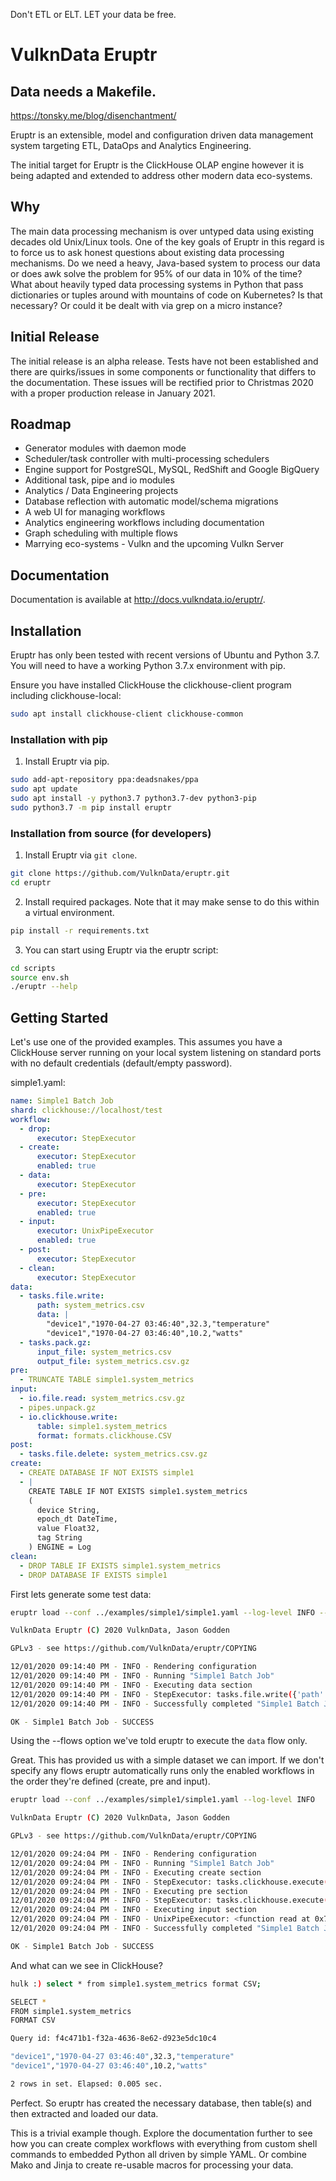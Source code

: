 Don't ETL or ELT. LET your data be free.

# VulknData Eruptr

## Data needs a Makefile.

https://tonsky.me/blog/disenchantment/

Eruptr is an extensible, model and configuration driven data management system 
targeting ETL, DataOps and Analytics Engineering.

The initial target for Eruptr is the ClickHouse OLAP engine however it is being 
adapted and extended to address other modern data eco-systems.

## Why

The main data processing mechanism is over untyped data using existing decades 
old Unix/Linux tools. One of the key goals of Eruptr in this regard is to force
us to ask honest questions about existing data processing mechanisms. Do we need
a heavy, Java-based system to process our data or does awk solve the problem for
95% of our data in 10% of the time? What about heavily typed data processing 
systems in Python that pass dictionaries or tuples around with mountains of code
on Kubernetes? Is that necessary? Or could it be dealt with via grep on a micro
instance?

## Initial Release

The initial release is an alpha release. Tests have not been established and 
there are quirks/issues in some components or functionality that differs to the
documentation. These issues will be rectified prior to Christmas 2020 with 
a proper production release in January 2021.

## Roadmap

- Generator modules with daemon mode
- Scheduler/task controller with multi-processing schedulers
- Engine support for PostgreSQL, MySQL, RedShift and Google BigQuery
- Additional task, pipe and io modules
- Analytics / Data Engineering projects
- Database reflection with automatic model/schema migrations
- A web UI for managing workflows
- Analytics engineering workflows including documentation
- Graph scheduling with multiple flows
- Marrying eco-systems - Vulkn and the upcoming Vulkn Server

## Documentation

Documentation is available at http://docs.vulkndata.io/eruptr/.

## Installation

Eruptr has only been tested with recent versions of Ubuntu and Python 3.7. You 
will need to have a working Python 3.7.x environment with pip.

Ensure you have installed ClickHouse the clickhouse-client program including 
clickhouse-local:

```bash
sudo apt install clickhouse-client clickhouse-common
```

### Installation with pip

1. Install Eruptr via pip.

```bash
sudo add-apt-repository ppa:deadsnakes/ppa
sudo apt update
sudo apt install -y python3.7 python3.7-dev python3-pip
sudo python3.7 -m pip install eruptr
```

### Installation from source (for developers)

1. Install Eruptr via ```git clone```.

```bash
git clone https://github.com/VulknData/eruptr.git
cd eruptr
```

2. Install required packages. Note that it may make sense to do this within a 
virtual environment.

```bash
pip install -r requirements.txt
```

3. You can start using Eruptr via the eruptr script:

```bash
cd scripts
source env.sh
./eruptr --help
```

## Getting Started

Let's use one of the provided examples. This assumes you have a ClickHouse 
server running on your local system listening on standard ports with no default
credentials (default/empty password).

simple1.yaml:

```yaml
name: Simple1 Batch Job
shard: clickhouse://localhost/test
workflow:
  - drop:
      executor: StepExecutor
  - create:
      executor: StepExecutor
      enabled: true
  - data:
      executor: StepExecutor
  - pre:
      executor: StepExecutor
      enabled: true
  - input:
      executor: UnixPipeExecutor
      enabled: true
  - post:
      executor: StepExecutor
  - clean:
      executor: StepExecutor
data:
  - tasks.file.write:
      path: system_metrics.csv
      data: |
        "device1","1970-04-27 03:46:40",32.3,"temperature"
        "device1","1970-04-27 03:46:40",10.2,"watts"
  - tasks.pack.gz:
      input_file: system_metrics.csv
      output_file: system_metrics.csv.gz
pre:
  - TRUNCATE TABLE simple1.system_metrics
input:
  - io.file.read: system_metrics.csv.gz
  - pipes.unpack.gz
  - io.clickhouse.write:
      table: simple1.system_metrics
      format: formats.clickhouse.CSV
post:
  - tasks.file.delete: system_metrics.csv.gz
create:
  - CREATE DATABASE IF NOT EXISTS simple1
  - |
    CREATE TABLE IF NOT EXISTS simple1.system_metrics
    (
      device String,
      epoch_dt DateTime,
      value Float32,
      tag String
    ) ENGINE = Log
clean:
  - DROP TABLE IF EXISTS simple1.system_metrics
  - DROP DATABASE IF EXISTS simple1
```

First lets generate some test data:

```bash
eruptr load --conf ../examples/simple1/simple1.yaml --log-level INFO --flows data

VulknData Eruptr (C) 2020 VulknData, Jason Godden

GPLv3 - see https://github.com/VulknData/eruptr/COPYING

12/01/2020 09:14:40 PM - INFO - Rendering configuration
12/01/2020 09:14:40 PM - INFO - Running "Simple1 Batch Job"
12/01/2020 09:14:40 PM - INFO - Executing data section
12/01/2020 09:14:40 PM - INFO - StepExecutor: tasks.file.write({'path': 'system_metrics.csv', 'data': '"device1","1970-04-27 03:46:40",32.3,"temperature"\n"device1","1970-04-27 03:46:40",10.2,"watts"\n'}) -> tasks.pack.gz({'input_file': 'system_metrics.csv', 'output_file': 'system_metrics.csv.gz'})
12/01/2020 09:14:40 PM - INFO - Successfully completed "Simple1 Batch Job"

OK - Simple1 Batch Job - SUCCESS
```

Using the --flows option we've told eruptr to execute the `data` flow only.

Great. This has provided us with a simple dataset we can import. If we don't 
specify any flows eruptr automatically runs only the enabled workflows in the
order they're defined (create, pre and input).

```bash
eruptr load --conf ../examples/simple1/simple1.yaml --log-level INFO

VulknData Eruptr (C) 2020 VulknData, Jason Godden

GPLv3 - see https://github.com/VulknData/eruptr/COPYING

12/01/2020 09:24:04 PM - INFO - Rendering configuration
12/01/2020 09:24:04 PM - INFO - Running "Simple1 Batch Job"
12/01/2020 09:24:04 PM - INFO - Executing create section
12/01/2020 09:24:04 PM - INFO - StepExecutor: tasks.clickhouse.execute(CREATE DATABASE IF NOT EXISTS simple1) -> tasks.clickhouse.execute(CREATE TABLE IF NOT EXISTS simple1.system_metrics ( device String, epoch_dt DateTime, value Float32, tag String ) ENGINE = Log )
12/01/2020 09:24:04 PM - INFO - Executing pre section
12/01/2020 09:24:04 PM - INFO - StepExecutor: tasks.clickhouse.execute(TRUNCATE TABLE simple1.system_metrics)
12/01/2020 09:24:04 PM - INFO - Executing input section
12/01/2020 09:24:04 PM - INFO - UnixPipeExecutor: <function read at 0x7f9e0d61ed90>(run='system_metrics.csv.gz', connection='clickhouse://localhost/test' | <function <lambda> at 0x7f9e0d62bd08>(run='None', connection='clickhouse://localhost/test' | <function write at 0x7f9e0d61ed08>(connection='clickhouse://localhost/test', table='simple1.system_metrics', format='formats.clickhouse.CSV'
12/01/2020 09:24:04 PM - INFO - Successfully completed "Simple1 Batch Job"

OK - Simple1 Batch Job - SUCCESS
```

And what can we see in ClickHouse?

```bash
hulk :) select * from simple1.system_metrics format CSV;

SELECT *
FROM simple1.system_metrics
FORMAT CSV

Query id: f4c471b1-f32a-4636-8e62-d923e5dc10c4

"device1","1970-04-27 03:46:40",32.3,"temperature"
"device1","1970-04-27 03:46:40",10.2,"watts"

2 rows in set. Elapsed: 0.005 sec. 
```

Perfect. So eruptr has created the necessary database, then table(s) and then
extracted and loaded our data.

This is a trivial example though. Explore the documentation further to see how 
you can create complex workflows with everything from custom shell commands to
embedded Python all driven by simple YAML. Or combine Mako and Jinja to create
re-usable macros for processing your data.
